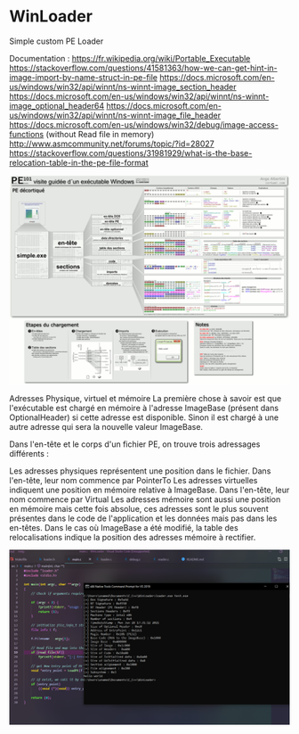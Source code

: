 # WinLoader
Simple custom PE Loader

Documentation : 
https://fr.wikipedia.org/wiki/Portable_Executable
https://stackoverflow.com/questions/41581363/how-we-can-get-hint-in-image-import-by-name-struct-in-pe-file
https://docs.microsoft.com/en-us/windows/win32/api/winnt/ns-winnt-image_section_header
https://docs.microsoft.com/en-us/windows/win32/api/winnt/ns-winnt-image_optional_header64
https://docs.microsoft.com/en-us/windows/win32/api/winnt/ns-winnt-image_file_header
https://docs.microsoft.com/en-us/windows/win32/debug/image-access-functions (without Read file in memory)
http://www.asmcommunity.net/forums/topic/?id=28027
https://stackoverflow.com/questions/31981929/what-is-the-base-relocation-table-in-the-pe-file-format


![Image1](pe101fr.png)

Adresses Physique, virtuel et mémoire
La première chose à savoir est que l'exécutable est chargé en mémoire à l'adresse ImageBase (présent dans OptionalHeader) si cette adresse est disponible. Sinon il est chargé à une autre adresse qui sera la nouvelle valeur ImageBase.

Dans l'en-tête et le corps d'un fichier PE, on trouve trois adressages différents :

Les adresses physiques représentent une position dans le fichier. Dans l'en-tête, leur nom commence par PointerTo
Les adresses virtuelles indiquent une position en mémoire relative à ImageBase. Dans l'en-tête, leur nom commence par Virtual
Les adresses mémoire sont aussi une position en mémoire mais cette fois absolue, ces adresses sont le plus souvent présentes dans le code de l'application et les données mais pas dans les en-têtes. Dans le cas où ImageBase a été modifié, la table des relocalisations indique la position des adresses mémoire à rectifier.

![Image2](screen.PNG)
